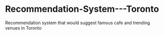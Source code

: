 # Recommendation-System---Toronto
Recommendation system that would suggest famous cafe and trending venues in Toronto
